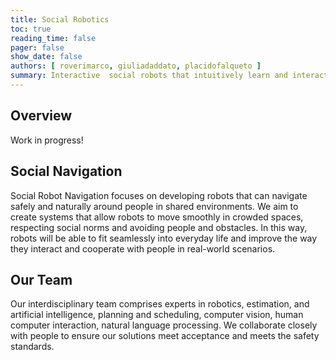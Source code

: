 ```yaml
---
title: Social Robotics
toc: true
reading_time: false
pager: false
show_date: false
authors: [ roverimarco, giuliadaddato, placidofalqueto ]
summary: Interactive  social robots that intuitively learn and interact with humans in an emphatic way by reasoning about their execution and by observing the humans. 
---
```


## Overview

Work in progress!

## Social Navigation

Social Robot Navigation focuses on developing robots that can navigate safely and naturally around people in shared environments. We aim to create systems that allow robots to move smoothly in crowded spaces, respecting social norms and avoiding people and obstacles. In this way, robots will be able to fit seamlessly into everyday life and improve the way they interact and cooperate with people in real-world scenarios.

## Our Team

Our interdisciplinary team comprises experts in robotics, estimation, and artificial intelligence, planning and scheduling, computer vision, human computer interaction, natural language processing. We collaborate closely with people to ensure our solutions meet acceptance and meets the safety standards.
